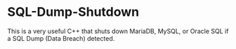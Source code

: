 # SQL-Dump-Shutdown
This is a very useful C++ that shuts down MariaDB, MySQL, or Oracle SQL if a SQL Dump (Data Breach) detected. 
